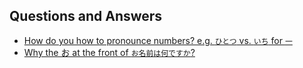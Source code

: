 ## Questions and Answers

* [How do you how to pronounce numbers? e.g. `ひとつ` vs. `いち` for `一`](q0002--counters.md)
* [Why the お at the front of `お名前は何ですか`?](q0001--o-prefix.md)
